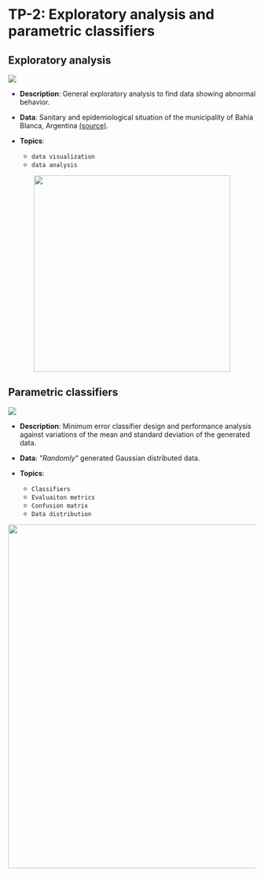 # TP-2: Exploratory analysis and parametric classifiers

## Exploratory analysis
[![](https://img.shields.io/badge/Source%20Code-TP%202.1-f55?style=for-the-badge&logo=jupyter&logoColor=white)](https://github.com/Alejandro-ZZ/Machine-Learning-UNS/blob/master/TP-2/2_1_Exploratory_analysis.ipynb)

* **Description**: General exploratory analysis to find data showing abnormal behavior.

* **Data**: Sanitary and epidemiological situation of the municipality of Bahía Blanca, Argentina [(source)](https://datos.bahia.gob.ar/dataset?groups=covid19).

* **Topics**:
  - `data visualization`
  - `data analysis`

<p align="center">
<img src="https://github.com/Alejandro-ZZ/Machine-Learning-UNS/assets/71833624/0fbf4de5-6d56-4f6a-b704-52c1f4052321" height="400">
</p>

## Parametric classifiers
[![](https://img.shields.io/badge/Source%20Code-TP%202.2-f55?style=for-the-badge&logo=jupyter&logoColor=white)](https://github.com/Alejandro-ZZ/Machine-Learning-UNS/blob/master/TP-2/2_2_Least_error_classifier.ipynb)

* **Description**: Minimum error classifier design and performance analysis against variations of the mean and standard deviation of the generated data.

* **Data**: *"Randomly"* generated Gaussian distributed data.

* **Topics**:
  - `Classifiers`
  - `Evaluaiton metrics`
  - `Confusion matrix` 
  - `Data distribution`

<p align="center">
<img src="https://github.com/Alejandro-ZZ/Machine-Learning-UNS/assets/71833624/ef0af55f-ab29-43e2-8aff-c213a42b3d2b" height="700">
</p>
